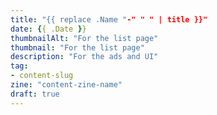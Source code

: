 ```yaml
---
title: "{{ replace .Name "-" " " | title }}"
date: {{ .Date }}
thumbnailAlt: "For the list page"
thumbnail: "For the list page"
description: "For the ads and UI"
tag:
- content-slug
zine: "content-zine-name"
draft: true
---
```

